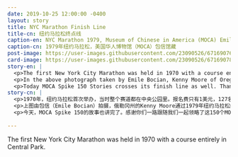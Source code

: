 ```yaml
---
date: 2019-10-25 12:00:00 -0400
layout: story
title: NYC Marathon Finish Line
title-cn: 纽约马拉松终点线
caption-en: NYC Marathon 1979, Museum of Chinese in America (MOCA) Emile Bocian collection
caption-cn: 1979年纽约马拉松，美国华人博物馆（MOCA）包信馆藏
post-image: https://user-images.githubusercontent.com/23090526/67169076-1924a300-f377-11e9-98c4-6245bc0aef3a.jpg
card-image: https://user-images.githubusercontent.com/23090526/67169078-1a55d000-f377-11e9-94e1-859dafb0a679.jpg
story-en: |
  <p>The first New York City Marathon was held in 1970 with a course entirely in Central Park. The entry fee was just $1 and only 55 out of the 127 entrants finished, receiving cheap wristwatches and baseball or bowling trophies as prizes. Today, the New York City Marathon is the world’s largest and most popular marathon, with over 52,000 finishers in 2018.</p>
  <p>In the above photograph taken by Emile Bocian, Kenny Moore of Oregon crosses the finish line of the 1979 New York City Marathon; placing 51st out of 10,455 runners with an official time of 2:25:13. Last year, Nancy Yao Maasbach, President of MOCA, and Yue Ma, Director of Collections at MOCA ran as two of the seven members on the MOCA charity team. The team raised a total of $88,000 to support the museum’s mission. They are both running again this year.</p>
  <p>Today MOCA Spike 150 Stories crosses its finish line as well. Thank you for following along on our journey through 150 stories told from items in MOCA’s collection. Next week, our team of 42 runners will participate in the 49 th New York City Marathon. To support MOCA’s mission and help us beat last year’s fundraising record, you can donate to the MOCA Team <a href="https://www.crowdrise.com/o/en/campaign/moca-spike-150">here</a>. Wish our runners luck as they run on Sunday, November 3rd!</p>
story-cn: |
  <p>1970年，纽约马拉松首次举办，当时整个赛道都在中央公园里。报名费只有1美元，127名参赛者中只有55人完成了比赛，他们获得了便宜的手表和棒球或保龄球奖杯作为奖品。今天，纽约马拉松是世界上规模最大、最受欢迎的马拉松比赛，2018年有超过5.2万名选手完成比赛。</p>
  <p>上图由包信（Emile Bocian）拍摄，俄勒冈州的Kenny Moore通过1979年纽约马拉松终点线；在10,455名选手中排名51，官方成绩为2时25分13秒。去年，美国华人博物馆（MOCA）馆长姚南薰（Nancy Yao Maasbach），馆藏研究中心主任马越（Yue Ma）加入MOCA七人慈善团队完成了比赛，为MOCA 的发展募款8万8千元。她们二位今年将继续加入MOCA慈善团队参加比赛。</p>
  <p>今天，MOCA Spike 150的故事也讲完了。感谢你们一路跟随我们一起领略了这150个MOCA馆藏中的美国华人历史故事。下周，我们MOCA慈善团队的42位跑者将上场参加第49届纽约马拉松比赛。请支持MOCA的使命并帮助我们打破去年的募款记录，您可以在<a href="https://www.crowdrise.com/o/en/campaign/moca-spike-150">这里</a>捐款给MOCA团队，祝我们的队员11月3日比赛好运！</p>
 
---
```

The first New York City Marathon was held in 1970 with a course entirely in Central Park.
